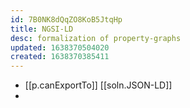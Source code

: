 ```yaml
---
id: 7B0NK8dQqZO8KoB5JtqHp
title: NGSI-LD
desc: formalization of property-graphs
updated: 1638370504020
created: 1638370385411
---
```




- [[p.canExportTo]] [[soln.JSON-LD]] 
- 
